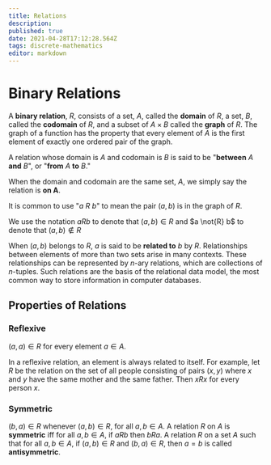 ```yaml
---
title: Relations
description: 
published: true
date: 2021-04-28T17:12:28.564Z
tags: discrete-mathematics
editor: markdown
---
```


# Binary Relations
A **binary relation**, $R$, consists of a set, $A$, called the **domain** of $R$, a set, $B$, called the **codomain** of $R$, and a subset of $A \times B$ called the **graph** of $R$. The graph of a function has the property that every element of $A$ is the first element of exactly one ordered pair of the graph.

A relation whose domain is $A$ and codomain is $B$ is said to be "**between** $A$ **and** $B$", or "**from** $A$ **to** $B$." 

When the domain and codomain are the same set, $A$, we simply say the relation is **on A**.

It is common to use "$a \medspace R \medspace b$" to mean the pair $(a, b)$ is in the graph of $R$.

We use the notation $aRb$ to denote that $(a, b) \in R$ and $a \not{R} b$ to denote that $(a, b) \notin R$

When $(a, b)$ belongs to $R$, $a$ is said to be **related to** $b$ by $R$.
Relationships between elements of more than two sets arise in many contexts. These relationships can be represented by $n$-ary relations, which are collections of $n$-tuples. Such relations are the basis of the relational data model, the most common way to store information in computer databases.

## Properties of Relations


### Reflexive
$(a, a) \in R$ for every element $a \in A$.

In a reflexive relation, an element is always related to itself. For example, let $R$ be the relation on the set of all people consisting of pairs $(x, y)$ where $x$ and $y$ have the same mother and the same father. Then $xRx$ for every person $x$.

### Symmetric
$(b, a) \in R$ whenever $(a,b) \in R$, for all $a,b \in A$. 
A relation $R$ on $A$ is **symmetric** iff for all $a,b \in A$, if $aRb$ then $bRa$.
A relation $R$ on a set $A$ such that for all $a,b \in A$, if $(a,b) \in R$ and $(b, a) \in R$, then $a=b$ is called **antisymmetric**.